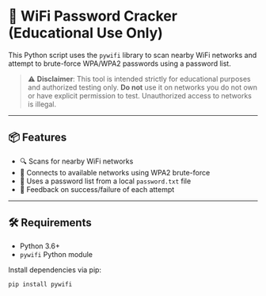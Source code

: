 # 🔐 WiFi Password Cracker (Educational Use Only)

This Python script uses the `pywifi` library to scan nearby WiFi networks and attempt to brute-force WPA/WPA2 passwords using a password list.

> ⚠️ **Disclaimer**: This tool is intended strictly for educational purposes and authorized testing only. **Do not** use it on networks you do not own or have explicit permission to test. Unauthorized access to networks is illegal.

---

## 📦 Features

- 🔍 Scans for nearby WiFi networks
- 📡 Connects to available networks using WPA2 brute-force
- 📁 Uses a password list from a local `password.txt` file
- 📶 Feedback on success/failure of each attempt

---

## 🛠️ Requirements

- Python 3.6+
- `pywifi` Python module

Install dependencies via pip:

```bash
pip install pywifi
```

